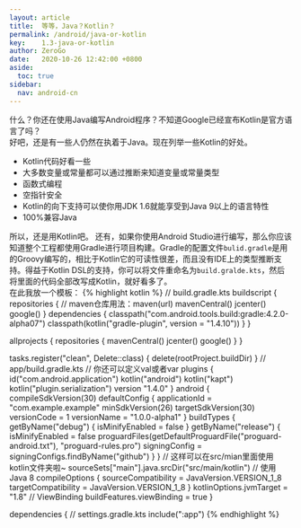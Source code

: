 ```yaml
---
layout: article
title:  等等，Java？Kotlin？
permalink: /android/java-or-kotlin
key:    1.3-java-or-kotlin
author: ZeroGo
date:   2020-10-26 12:42:00 +0800
aside:
  toc: true
sidebar:
  nav: android-cn
---
```

什么？你还在使用Java编写Android程序？不知道Google已经宣布Kotlin是官方语言了吗？  
好吧，还是有一些人仍然在执着于Java。现在列举一些Kotlin的好处。

- Kotlin代码好看一些
- 大多数变量或常量都可以通过推断来知道变量或常量类型
- 函数式编程
- 空指针安全
- Kotlin的向下支持可以使你用JDK 1.6就能享受到Java 9以上的语言特性
- 100%兼容Java

所以，还是用Kotlin吧。
还有，如果你使用Android Studio进行编写，那么你应该知道整个工程都使用Gradle进行项目构建。Gradle的配置文件``bulid.gradle``是用的Groovy编写的，相比于Kotlin它的可读性很差，而且没有IDE上的类型推断支持。得益于Kotlin DSL的支持，你可以将文件重命名为``build.gralde.kts``，然后将里面的代码全部改写成Kotlin，就好看多了。  
在此我放一个模板：
{% highlight kotlin %}
// build.gradle.kts
buildscript {
    repositories {
	// maven仓库用法：maven(url)
        mavenCentral()
        jcenter()
        google()
    }
    dependencies {
        classpath("com.android.tools.build:gradle:4.2.0-alpha07")
        classpath(kotlin("gradle-plugin", version = "1.4.10"))
    }
}

allprojects {
    repositories {
        mavenCentral()
        jcenter()
        google()
    }
}

tasks.register("clean", Delete::class) {
    delete(rootProject.buildDir)
}
// app/build.gradle.kts
// 你还可以定义val或者var
plugins {
    id("com.android.application")
    kotlin("android")
    kotlin("kapt")
    kotlin("plugin.serialization") version "1.4.0"
}
android {
    compileSdkVersion(30)
    defaultConfig {
        applicationId = "com.example.example"
        minSdkVersion(26)
        targetSdkVersion(30)
        versionCode = 1
        versionName = "1.0.0-alpha1"
    }
    buildTypes {
        getByName("debug") {
            isMinifyEnabled = false
        }
        getByName("release") {
            isMinifyEnabled = false
            proguardFiles(getDefaultProguardFile("proguard-android.txt"), "proguard-rules.pro")
            signingConfig = signingConfigs.findByName("github")
        }
    }
    // 这样可以在src/mian里面使用kotlin文件夹啦~
    sourceSets["main"].java.srcDir("src/main/kotlin")
    // 使用Java 8
    compileOptions {
        sourceCompatibility = JavaVersion.VERSION_1_8
        targetCompatibility = JavaVersion.VERSION_1_8
    }
    kotlinOptions.jvmTarget = "1.8"
    // ViewBinding
    buildFeatures.viewBinding = true
}

dependencies {
// settings.gradle.kts
include(":app")
{% endhighlight %}